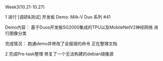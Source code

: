 Week3(10.21-10.27)

1 进行 [调研&测试] 开发板 Demo: Milk-V Duo 系列 #41
  
  Demo内容：
    基于Duos开发板SG2000集成的TPU以及MobileNetV2神经网络 进行图像分类
  
  完成情况：
    跑通demo并修改了会报错的命令
    正在整理文档
  
2 完成Pre-task整理
  修复了一个无法构建的debian镜像源

